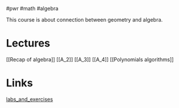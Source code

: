 #pwr #math #algebra 

This course is about connection between geometry and algebra.
# Lectures
[[Recap of algebra]]
[[A_2]]
[[A_3]]
[[A_4]]
[[Polynomials algorithms]]
# Links
[labs_and_exercises](https://cs.pwr.edu.pl/cichon/2023_24_b/Algebra.php)
